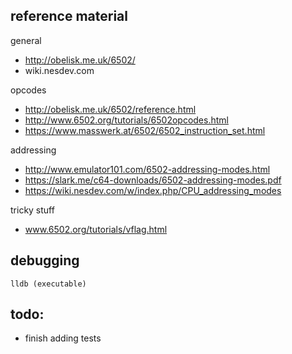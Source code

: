 reference material
-----------

general

- http://obelisk.me.uk/6502/
- wiki.nesdev.com

opcodes

- http://obelisk.me.uk/6502/reference.html
- http://www.6502.org/tutorials/6502opcodes.html
- https://www.masswerk.at/6502/6502_instruction_set.html

addressing

- http://www.emulator101.com/6502-addressing-modes.html
- https://slark.me/c64-downloads/6502-addressing-modes.pdf
- https://wiki.nesdev.com/w/index.php/CPU_addressing_modes

tricky stuff

- www.6502.org/tutorials/vflag.html

debugging
--------

`lldb (executable)`


todo:
---

- finish adding tests